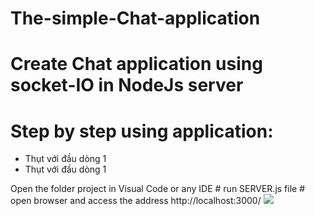 # The-simple-Chat-application
# Create Chat application using socket-IO in  NodeJs server
# Step by step using application:
<ul>
  <li>Thụt với đầu dòng 1</li>
  <li>Thụt với đầu dòng 1</li>
  </ul>
Open the folder project in Visual Code or any IDE
# run SERVER.js file
# open browser and access the address http://localhost:3000/

<img src="https://uphinhnhanh.com/images/2018/10/04/Capture0987c.png">
